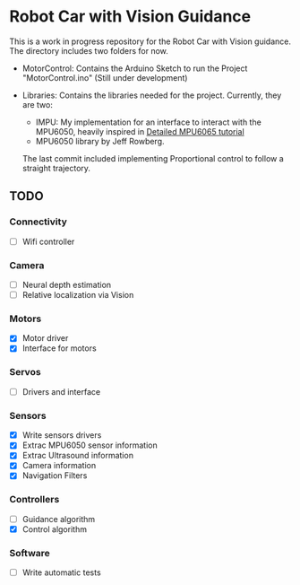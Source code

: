 # Robot Car with Vision Guidance

This is a work in progress repository for the Robot Car with Vision guidance. 
The directory includes two folders for now.

- MotorControl: Contains the Arduino Sketch to run the Project "MotorControl.ino" (Still under development)
- Libraries: Contains the libraries needed for the project. Currently, they are two:
  - IMPU: My implementation for an interface to interact with the MPU6050, heavily inspired in [Detailed MPU6065 tutorial](https://www.youtube.com/watch?v=k5i-vE5rZR0&t=1939s)
  - MPU6050 library by Jeff Rowberg.

  The last commit included implementing Proportional control to follow a straight trajectory.  
  
## TODO

### Connectivity
- [ ] Wifi controller

### Camera
- [ ] Neural depth estimation
- [ ] Relative localization via Vision

### Motors

- [x] Motor driver
- [x] Interface for motors

### Servos

- [ ] Drivers and interface

### Sensors

- [x] Write sensors drivers
- [x] Extrac MPU6050 sensor information
- [x] Extrac Ultrasound information
- [x] Camera information
- [x] Navigation Filters

### Controllers

- [ ] Guidance algorithm
- [x] Control algorithm

### Software

- [ ] Write automatic tests
